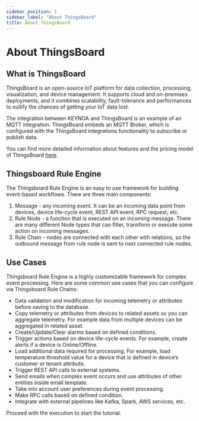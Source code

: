```yaml
---
sidebar_position: 1
sidebar_label: "About ThingsBoard"
title: About ThingsBoard
---
```


# About ThingsBoard

## What is ThingsBoard

ThingsBoard is an open-source IoT platform for data collection, processing, visualization, and device management. It supports cloud and on-premises deployments, and it combines scalability, fault-tolerance and performances to nullify the chances of getting your IoT data lost.

The integration between KEYNOA and ThingsBoard is an example of an MQTT integration. ThingsBoard embeds an MQTT Broker, which is configured with the ThingsBoard integrations functionality to subscribe or publish data.

You can find more detailed information about features and the pricing model of ThingsBoard [here](https://thingsboard.io/pricing/).

## Thingsboard Rule Engine

The Thingsboard Rule Engine is an easy to use framework for building event-based workflows. There are three main components:

1. Message - any incoming event. It can be an incoming data point from devices, device life-cycle event, REST API event, RPC request, etc.
2. Rule Node - a function that is executed on an incoming message. There are many different Node types that can filter, transform or execute some action on incoming messages.
3. Rule Chain - nodes are connected with each other with relations, so the outbound message from rule node is sent to next connected rule nodes.

## Use Cases

Thingsboard Rule Engine is a highly customizable framework for complex event processing. Here are some common use cases that you can configure via Thingsboard Rule Chains:

- Data validation and modification for incoming telemetry or attributes before saving to the database.
- Copy telemetry or attributes from devices to related assets so you can aggregate telemetry. For example data from multiple devices can be aggregated in related asset.
- Create/Update/Clear alarms based on defined conditions.
- Trigger actions based on device life-cycle events. For example, create alerts if a device is Online/Offline.
- Load additional data required for processing. For example, load temperature threshold value for a device that is defined in device’s customer or tenant attribute.
- Trigger REST API calls to external systems.
- Send emails when complex event occurs and use attributes of other entities inside email template.
- Take into account user preferences during event processing.
- Make RPC calls based on defined condition.
- Integrate with external pipelines like Kafka, Spark, AWS services, etc.

Proceed with the execution to start the tutorial.
